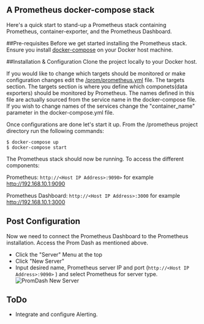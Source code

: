 ## A Prometheus docker-compose stack
Here's a quick start to stand-up a Prometheus stack containing Prometheus, container-exporter, and the Prometheus Dashboard.

##Pre-requisites
Before we get started installing the Prometheus stack. Ensure you install [docker-compose](https://docs.docker.com/compose/install/) on your Docker host machine.

##Installation & Configuration
Clone the project locally to your Docker host. 

If you would like to change which targets should be monitored or make configuration changes edit the [/prom/prometheus.yml](https://github.com/vegasbrianc/prometheus/blob/master/prom/prometheus.yml#L30) file. The targets section. The targets section is where you define which componets(data exporters) should be monitored by Prometheus. The names defined in this file are actually sourced from the service name in the docker-compose file. If you wish to change names of the services change the "container_name" parameter in the docker-compose.yml file. 

Once configurations are done let's start it up. From the /prometheus project directory run the following commands:

    $ docker-compose up
    $ docker-compose start

The Prometheus stack should now be running. To access the different components:

Prometheus: `http://<Host IP Address>:9090>` for example http://192.168.10.1:9090

Prometheus Dashboard: `http://<Host IP Address>:3000` for example http://192.168.10.1:3000

## Post Configuration
Now we need to connect the Prometheus Dashboard to the Prometheus installation. Access the Prom Dash as mentioned above. 
* Click the "Server" Menu at the top
* Click "New Server"
* Input desired name, Prometheus server IP and port (`http://<Host IP Address>:9090>` ) and select Prometheus for server type.
![PromDash New Server](https://github.com/vegasbrianc/prometheus/blob/master/New_server.png)

## ToDo
* Integrate and configure Alerting.
 
